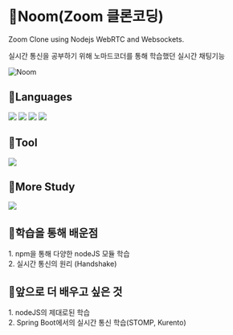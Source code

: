 # 🌿Noom(Zoom 클론코딩)

Zoom Clone using Nodejs WebRTC and Websockets.

실시간 통신을 공부하기 위해 노마드코더를 통해 학습했던 실시간 채팅기능


![Noom](https://user-images.githubusercontent.com/117498827/230630777-8c6e2403-3761-45ae-bc89-e9b304890220.gif)


<div>
<h2> 🌱Languages </h2>
<img src="https://img.shields.io/badge/node.js-339933?style=for-the-badge&logo=nodedotjs&logoColor=white"/>
<img src="https://img.shields.io/badge/npm-CB3837?style=for-the-badge&logo=npm&logoColor=white"/>
<img src="https://img.shields.io/badge/socket.io-010101?style=for-the-badge&logo=socketdotio&logoColor=white"/>
<img src="https://img.shields.io/badge/pug-A86454?style=for-the-badge&logo=pug&logoColor=white"/>
</div>
<div>
<h2> 🌱Tool </h2>
<img src="https://img.shields.io/badge/visualstudiocode-007ACC?style=for-the-badge&logo=visualstudiocode&logoColor=white"/>
</div>
<div>
<h2> 🌱More Study </h2>
<a href="https://velog.io/@noljis95/node.js-%EA%B8%B0%EB%B3%B8-%EA%B0%9C%EB%85%90-%EB%AA%87%EA%B0%80%EC%A7%80">
		<img src="https://img.shields.io/badge/velog-20C997?style=flat&logo=velog&logoColor=white" />
	</a>
</div>
<div>
<h2> 🌱학습을 통해 배운점 </h2>
1. npm을 통해 다양한 nodeJS 모듈 학습<br>
2. 실시간 통신의 원리 (Handshake)<br>
</div>
<div>
<h2> 🌱앞으로 더 배우고 싶은 것</h2>
1. nodeJS의 제대로된 학습<br>
2. Spring Boot에서의 실시간 통신 학습(STOMP, Kurento)<br>
</div>
